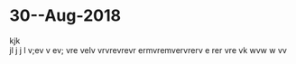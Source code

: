 # 30--Aug-2018
kjk  
 jl j 
  j
  l
  v;ev v
  ev; vre
  velv
  vrvrevrevr
  ermvremvervrerv
  e
  rer
  vre
  vk wvw 
  w
  vv
  
